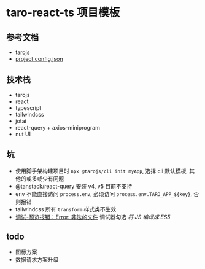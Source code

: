 # taro-react-ts 项目模板

## 参考文档

- [tarojs](https://taro-docs.jd.com/docs/)
- [project.config.json](https://developers.weixin.qq.com/miniprogram/dev/devtools/projectconfig.html)

## 技术栈

- tarojs
- react
- typescript
- tailwindcss
- jotai
- react-query + axios-miniprogram
- nut UI

## 坑

- 使用脚手架构建项目时 `npx @tarojs/cli init myApp`, 选择 cli 默认模板, 其他的或多或少有问题
- @tanstack/react-query 安装 v4, v5 目前不支持
- env 不能直接访问 `process.env`, 必须访问 `process.env.TARO_APP_${key}`, 否则报错
- tailwindcss 所有 `transform` 样式类不生效
- [调试-预览报错：Error: 非法的文件](https://developers.weixin.qq.com/community/minihome/doc/00064018e8c52030127c4134f5b400) 调试器勾选 _将 JS 编译成 ES5_

## todo

- 图标方案
- 数据请求方案升级
